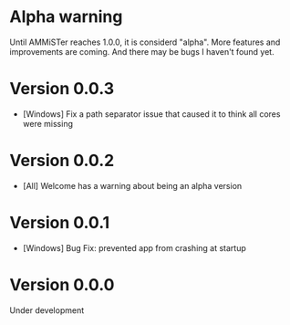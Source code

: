 # Alpha warning

Until AMMiSTer reaches 1.0.0, it is considerd "alpha". More features and improvements are coming. And there may be bugs I haven't found yet.

# Version 0.0.3

- [Windows] Fix a path separator issue that caused it to think all cores were missing

# Version 0.0.2

- [All] Welcome has a warning about being an alpha version

# Version 0.0.1

- [Windows] Bug Fix: prevented app from crashing at startup

# Version 0.0.0

Under development
